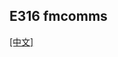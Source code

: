 ## E316 fmcomms
[[中文]](../../../cn/device_and_usage_manual/ANTSDR_E_Series_Module/ANTSDR_E316_Reference_Manual/AntsdrE316_fmcomms_cn.html)
